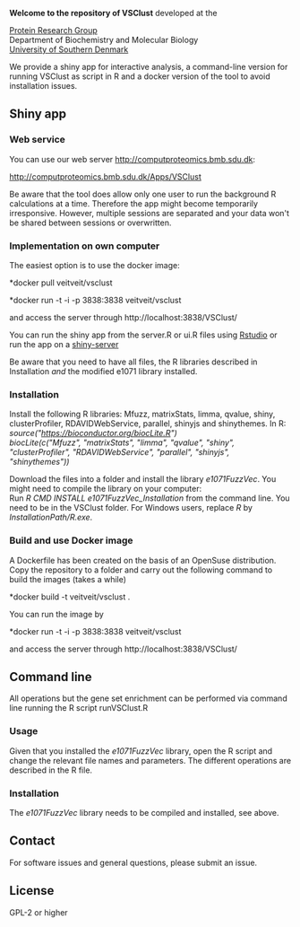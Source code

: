 **Welcome to the repository of VSClust**
developed at the

[Protein Research Group](http://www.sdu.dk/en/Om_SDU/Institutter_centre/Bmb_biokemi_og_molekylaer_biologi/Forskning/Forskningsgrupper/Protein.aspx)  
Department of Biochemistry and Molecular Biology  
[University of Southern Denmark](http://www.sdu.dk)  


We provide a shiny app for interactive analysis, a command-line version for running VSClust as script in R and a docker version of the tool to avoid installation issues.

## Shiny app

### Web service

You can use our web server http://computproteomics.bmb.sdu.dk:

http://computproteomics.bmb.sdu.dk/Apps/VSClust

Be aware that the tool does allow only one user to run the background R calculations at a time. Therefore the app might become temporarily irresponsive. However, multiple sessions are separated and your data won't be shared between sessions or overwritten. 

### Implementation on own computer

The easiest option is to use the docker image:

*docker pull veitveit/vsclust

*docker run -t -i -p 3838:3838 veitveit/vsclust

and access the server through http://localhost:3838/VSClust/


You can run the shiny app from the server.R or ui.R files using [Rstudio](http://rstudio.com) or run the app on a [shiny-server](https://www.rstudio.com/products/shiny/shiny-server/)

Be aware that you need to have all files, the R libraries described in Installation *and* the modified e1071 library installed.


### Installation
Install the following R libraries: Mfuzz, matrixStats, limma, qvalue, shiny, clusterProfiler, RDAVIDWebService, parallel, shinyjs and shinythemes.
In R:
*source("https://bioconductor.org/biocLite.R")*   
*biocLite(c("Mfuzz", "matrixStats", "limma", "qvalue", "shiny", "clusterProfiler", "RDAVIDWebService", "parallel", "shinyjs", "shinythemes"))*

Download the files into a folder and install the library *e1071FuzzVec*. You might need to compile the library on your computer:  
Run *R CMD INSTALL e1071FuzzVec_Installation* from the command line. You need to be in the VSClust folder. For Windows users, replace *R* by *InstallationPath/R.exe*.

### Build and use Docker image
A Dockerfile has been created on the basis of an OpenSuse distribution. Copy the repository to a folder and carry out the following command to build the images (takes a while)

*docker build -t veitveit/vsclust .

You can run the image by

*docker run -t -i -p 3838:3838 veitveit/vsclust

and access the server through http://localhost:3838/VSClust/

## Command line 

All operations but the gene set enrichment can be performed via command line running the R script runVSClust.R

### Usage

Given that you installed the *e1071FuzzVec* library, open the R script and change the relevant file names and parameters. The different operations are described in the R file. 

### Installation
The *e1071FuzzVec* library needs to be compiled and installed, see above.

## Contact
For software issues and general questions, please submit an issue.

## License
GPL-2 or higher
